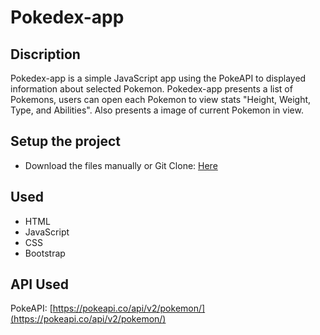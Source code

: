 # Pokedex-app
## Discription
Pokedex-app is a simple JavaScript app using the PokeAPI to displayed information about selected Pokemon.
Pokedex-app presents a list of Pokemons, users can open each Pokemon to view stats "Height, Weight, Type, and Abilities".
Also presents a image of current Pokemon in view.

## Setup the project
- Download the files manually or Git Clone: [Here](https://github.com/chrpeters01/simple-js-app.git)

## Used
- HTML
- JavaScript
- CSS
- Bootstrap

## API Used
PokeAPI: [https://pokeapi.co/api/v2/pokemon/](https://pokeapi.co/api/v2/pokemon/)

